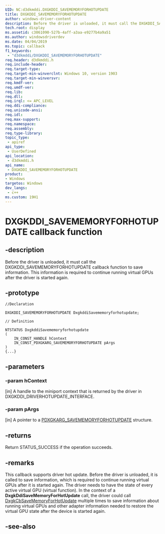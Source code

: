 ```yaml
---
UID: NC:d3dkmddi.DXGKDDI_SAVEMEMORYFORHOTUPDATE
title: DXGKDDI_SAVEMEMORYFORHOTUPDATE
author: windows-driver-content
description: Before the driver is unloaded, it must call the DXGKDDI_SAVEMEMORYFORHOTUPDATE callback function to save information.
tech.root: display
ms.assetid: c3061090-527b-4aff-a3aa-e9277b4a9a51
ms.author: windowsdriverdev
ms.date: 04/04/2019
ms.topic: callback
f1_keywords:
 - "d3dkmddi/DXGKDDI_SAVEMEMORYFORHOTUPDATE"
req.header: d3dkmddi.h
req.include-header:
req.target-type:
req.target-min-winverclnt: Windows 10, version 1903
req.target-min-winversvr:
req.kmdf-ver:
req.umdf-ver:
req.lib:
req.dll:
req.irql: <= APC_LEVEL
req.ddi-compliance:
req.unicode-ansi:
req.idl:
req.max-support:
req.namespace:
req.assembly:
req.type-library: 
topic_type: 
 - apiref
api_type: 
 - UserDefined
api_location: 
 - d3dkmddi.h
api_name: 
 - DXGKDDI_SAVEMEMORYFORHOTUPDATE
product:
- Windows
targetos: Windows
dev_langs:
 - c++
ms.custom: 19H1
---
```


# DXGKDDI_SAVEMEMORYFORHOTUPDATE callback function

## -description

Before the driver is unloaded, it must call the DXGKDDI_SAVEMEMORYFORHOTUPDATE callback function to save information. This information is required to continue running virtual GPUs after the driver is started again.

## -prototype

```
//Declaration

DXGKDDI_SAVEMEMORYFORHOTUPDATE DxgkddiSavememoryforhotupdate; 

// Definition

NTSTATUS DxgkddiSavememoryforhotupdate 
(
	IN_CONST_HANDLE hContext
	IN_CONST_PDXGKARG_SAVEMEMORYFORHOTUPDATE pArgs
)
{...}

```

## -parameters

### -param hContext

[in] A handle to the miniport context that is returned by the driver in DXGKDDI_DRIVERHOTUPDATE_INTERFACE.

### -param pArgs

[in] A pointer to a [PDXGKARG_SAVEMEMORYFORHOTUPDATE](ns-d3dkmddi-dxgkarg_savememoryforhotupdate.md) structure.

## -returns

Return STATUS_SUCCESS if the operation succeeds. 

## -remarks

This callback supports driver hot update. Before the driver is unloaded, it is called to save information, which is required to continue running virtual GPUs after it is started again. The driver needs to have the state of every active virtual GPU (virtual function). In the context of a **DxgkDdiSaveMemoryForHotUpdate** call, the driver could call [DxgkCbSaveMemoryForHotUpdate](nc-d3dkmddi-dxgkcb_savememoryforhotupdate.md) multiple times to save information about running virtual GPUs and other adapter information needed to restore the virtual GPU state after the device is started again.

## -see-also
